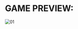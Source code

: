 # GAME PREVIEW:
![01](https://user-images.githubusercontent.com/79358509/216775044-d94c2de9-7f7d-4ba8-ad95-4feb5a909cea.gif)
